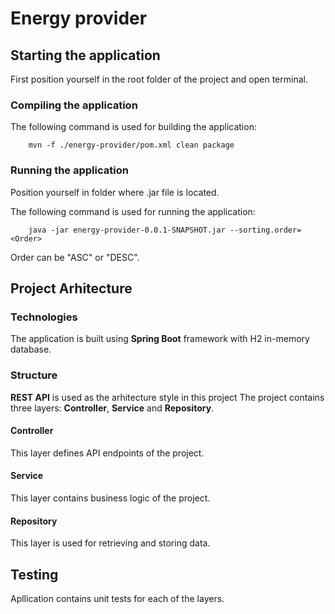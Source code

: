 # Energy provider

## Starting the application

First position yourself in the root folder of the project and open terminal.

### Compiling the application

The following command is used for building the application:

```
    mvn -f ./energy-provider/pom.xml clean package
```

### Running the application

Position yourself in folder where .jar file is located.

The following command is used for running the application:

```
    java -jar energy-provider-0.0.1-SNAPSHOT.jar --sorting.order= <Order>
```

Order can be "ASC" or "DESC".

## Project Arhitecture

### Technologies

The application is built using **Spring Boot** framework with H2 in-memory database.

### Structure

**REST API** is used as the arhitecture style in this project
The project contains three layers: **Controller**, **Service** and **Repository**.

#### Controller

This layer defines API endpoints of the project.

#### Service

This layer contains business logic of the project.

#### Repository

This layer is used for retrieving and storing data.

## Testing

Apllication contains unit tests for each of the layers.
